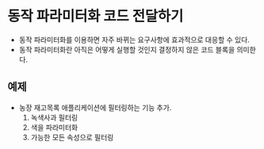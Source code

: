 # 동작 파라미터화 코드 전달하기
- 동작 파라미터화를 이용하면 자주 바뀌는 요구사항에 효과적으로 대응할 수 있다.
- 동작 파라미터화란 아직은 어떻게 실행할 것인지 결정하지 않은 코드 블록을 의미한다.

## 예제
- 농장 재고목록 애플리케이션에 필터링하는 기능 추가.
    1) 녹색사과 필터링
    2) 색을 파라미터화
    3) 가능한 모든 속성으로 필터링